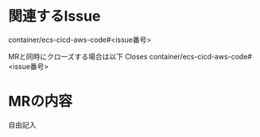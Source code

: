 # 関連するIssue
container/ecs-cicd-aws-code#<issue番号>

MRと同時にクローズする場合は以下
Closes container/ecs-cicd-aws-code#<issue番号>

# MRの内容
自由記入
